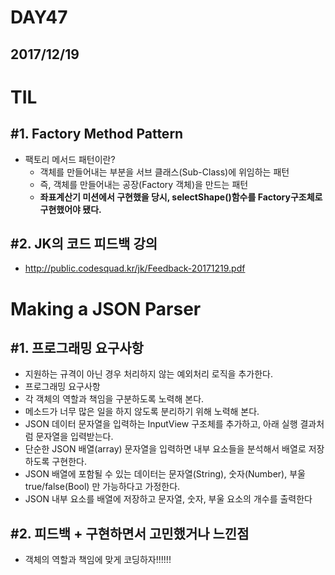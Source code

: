 # DAY47

## 2017/12/19

# TIL
## #1. Factory Method Pattern
  - 팩토리 메서드 패턴이란?
    - 객체를 만들어내는 부분을 서브 클래스(Sub-Class)에 위임하는 패턴
    - 즉, 객체를 만들어내는 공장(Factory 객체)을 만드는 패턴
    - **좌표계산기 미션에서 구현했을 당시, selectShape()함수를 Factory구조체로 구현했어야 됐다.**

## #2. JK의 코드 피드백 강의
  - http://public.codesquad.kr/jk/Feedback-20171219.pdf

# Making a JSON Parser
## #1. 프로그래밍 요구사항
  - 지원하는 규격이 아닌 경우 처리하지 않는 예외처리 로직을 추가한다.
  - 프로그래밍 요구사항
  - 각 객체의 역할과 책임을 구분하도록 노력해 본다.
  - 메소드가 너무 많은 일을 하지 않도록 분리하기 위해 노력해 본다.
  - JSON 데이터 문자열을 입력하는 InputView 구조체를 추가하고, 아래 실행 결과처럼 문자열을 입력받는다.
  - 단순한 JSON 배열(array) 문자열을 입력하면 내부 요소들을 분석해서 배열로 저장하도록 구현한다.
  - JSON 배열에 포함될 수 있는 데이터는 문자열(String), 숫자(Number), 부울 true/false(Bool) 만 가능하다고 가정한다.
  - JSON 내부 요소를 배열에 저장하고 문자열, 숫자, 부울 요소의 개수를 출력한다

## #2. 피드백 + 구현하면서 고민했거나 느낀점
  - 객체의 역할과 책임에 맞게 코딩하자!!!!!!
